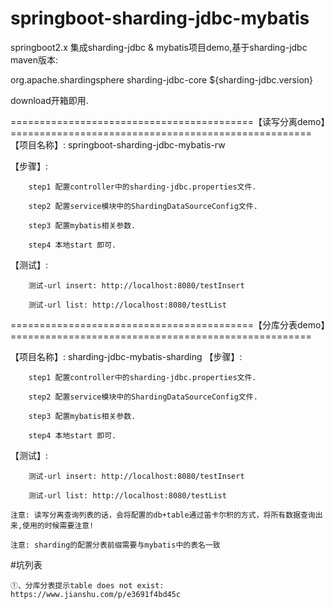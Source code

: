 # springboot-sharding-jdbc-mybatis
springboot2.x 集成sharding-jdbc &amp; mybatis项目demo,基于sharding-jdbc maven版本:

<dependency>
    <groupId>org.apache.shardingsphere</groupId>
    <artifactId>sharding-jdbc-core</artifactId>
    <version>${sharding-jdbc.version}</version>
</dependency>

download开箱即用.

==========================================【读写分离demo】====================================================
【项目名称】: springboot-sharding-jdbc-mybatis-rw

【步骤】:

        step1 配置controller中的sharding-jdbc.properties文件.

        step2 配置service模块中的ShardingDataSourceConfig文件.

        step3 配置mybatis相关参数.

        step4 本地start 即可.
【测试】:

        测试-url insert: http://localhost:8080/testInsert

        测试-url list: http://localhost:8080/testList

==========================================【分库分表demo】====================================================


【项目名称】: sharding-jdbc-mybatis-sharding
【步骤】:

        step1 配置controller中的sharding-jdbc.properties文件.

        step2 配置service模块中的ShardingDataSourceConfig文件.

        step3 配置mybatis相关参数.

        step4 本地start 即可.
        
【测试】:

        测试-url insert: http://localhost:8080/testInsert

        测试-url list: http://localhost:8080/testList
 

`注意: 读写分离查询列表的话，会将配置的db+table通过笛卡尔积的方式，将所有数据查询出来,使用的时候需要注意!`

`注意: sharding的配置分表前缀需要与mybatis中的表名一致`


#坑列表

    ①、分库分表提示table does not exist: https://www.jianshu.com/p/e3691f4bd45c





